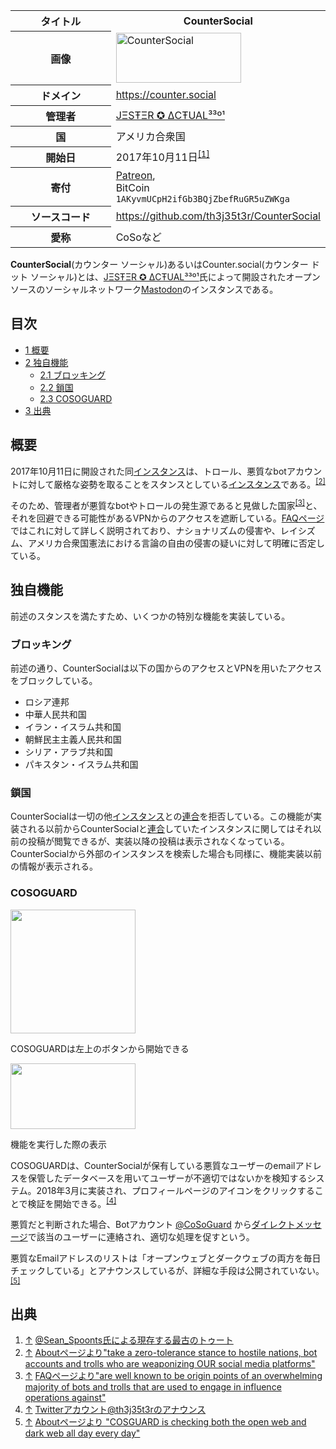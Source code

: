 <div>

<table>
<colgroup>
<col style="width: 50%" />
<col style="width: 50%" />
</colgroup>
<tbody>
<tr class="header">
<th>タイトル</th>
<th><strong>CounterSocial</strong></th>
</tr>

<tr class="odd">
<th>画像</th>
<td><a href="/%E3%83%95%E3%82%A1%E3%82%A4%E3%83%AB:CounterSocial.svg" title="CounterSocial"><img src="/images/thumb/4/4d/CounterSocial.svg/200px-CounterSocial.svg.png" srcset="/images/thumb/4/4d/CounterSocial.svg/300px-CounterSocial.svg.png 1.5x, /images/thumb/4/4d/CounterSocial.svg/400px-CounterSocial.svg.png 2x" width="200" height="80" alt="CounterSocial" /></a></td>
</tr>
<tr class="even">
<th scope="row">ドメイン</th>
<td><a href="https://counter.social" rel="nofollow">https://counter.social</a></td>
</tr>
<tr class="odd">
<th scope="row">管理者</th>
<td><a href="https://counter.social/@th3j35t3r" rel="nofollow">JΞSŦΞR ✪ ΔCŦUAL³³º¹</a></td>
</tr>
<tr class="even">
<th scope="row">国</th>
<td>アメリカ合衆国</td>
</tr>
<tr class="odd">
<th scope="row">開始日</th>
<td>2017年10月11日<sup><a href="#cite_note-1">[1]</a></sup></td>
</tr>
<tr class="even">
<th scope="row">寄付</th>
<td><a href="https://www.patreon.com/CounterSocial" rel="nofollow">Patreon</a>,<br />
BitCoin <code>1AKyvmUCpH2ifGb3BQjZbefRuGR5uZWKga</code></td>
</tr>
<tr class="odd">
<th scope="row">ソースコード</th>
<td><a href="https://github.com/th3j35t3r/CounterSocial" rel="nofollow">https://github.com/th3j35t3r/CounterSocial</a></td>
</tr>
<tr class="even">
<th scope="row">愛称</th>
<td>CoSoなど</td>
</tr>
</tbody>
</table>

**CounterSocial**(カウンター ソーシャル)あるいはCounter.social(カウンター ドット ソーシャル)とは、<a href="https://counter.social/@th3j35t3r" rel="nofollow">JΞSŦΞR ✪ ΔCŦUAL³³º¹</a>氏によって開設されたオープンソースのソーシャルネットワーク[Mastodon](/Mastodon "Mastodon")のインスタンスである。

<div>

<div lang="ja" dir="ltr">

## 目次

</div>

-   [1 概要](#.E6.A6.82.E8.A6.81)
-   [2 独自機能](#.E7.8B.AC.E8.87.AA.E6.A9.9F.E8.83.BD)
    -   [2.1 ブロッキング](#.E3.83.96.E3.83.AD.E3.83.83.E3.82.AD.E3.83.B3.E3.82.B0)
    -   [2.2 鎖国](#.E9.8E.96.E5.9B.BD)
    -   [2.3 COSOGUARD](#COSOGUARD)
-   [3 出典](#.E5.87.BA.E5.85.B8)

</div>

## 概要

2017年10月11日に開設された同[インスタンス](/%E3%82%A4%E3%83%B3%E3%82%B9%E3%82%BF%E3%83%B3%E3%82%B9 "インスタンス")は、トロール、悪質なbotアカウントに対して厳格な姿勢を取ることをスタンスとしている[インスタンス](/%E3%82%A4%E3%83%B3%E3%82%B9%E3%82%BF%E3%83%B3%E3%82%B9 "インスタンス")である。<sup>[\[2\]](#cite_note-2)</sup>

そのため、管理者が悪質なbotやトロールの発生源であると見做した国家<sup>[\[3\]](#cite_note-3)</sup>と、それを回避できる可能性があるVPNからのアクセスを遮断している。<a href="https://counter.social/faq.html" rel="nofollow">FAQページ</a>ではこれに対して詳しく説明されており、ナショナリズムの侵害や、レイシズム、アメリカ合衆国憲法における言論の自由の侵害の疑いに対して明確に否定している。

## 独自機能

前述のスタンスを満たすため、いくつかの特別な機能を実装している。

### ブロッキング

前述の通り、CounterSocialは以下の国からのアクセスとVPNを用いたアクセスをブロックしている。

-   ロシア連邦
-   中華人民共和国
-   イラン・イスラム共和国
-   朝鮮民主主義人民共和国
-   シリア・アラブ共和国
-   パキスタン・イスラム共和国

### 鎖国

CounterSocialは一切の他[インスタンス](/%E3%82%A4%E3%83%B3%E3%82%B9%E3%82%BF%E3%83%B3%E3%82%B9 "インスタンス")との[連合](/%E9%80%A3%E5%90%88 "連合")を拒否している。この機能が実装される以前からCounterSocialと[連合](/%E9%80%A3%E5%90%88 "連合")していたインスタンスに関してはそれ以前の投稿が閲覧できるが、実装以降の投稿は表示されなくなっている。CounterSocialから外部のインスタンスを検索した場合も同様に、機能実装以前の情報が表示される。

### COSOGUARD

<div>

<div>

[<img src="/images/thumb/1/1a/COSOGUARD_button.png/200px-COSOGUARD_button.png" srcset="/images/thumb/1/1a/COSOGUARD_button.png/300px-COSOGUARD_button.png 1.5x, /images/thumb/1/1a/COSOGUARD_button.png/400px-COSOGUARD_button.png 2x" width="200" height="198" />](/%E3%83%95%E3%82%A1%E3%82%A4%E3%83%AB:COSOGUARD_button.png)

<div>

<div>

[](/%E3%83%95%E3%82%A1%E3%82%A4%E3%83%AB:COSOGUARD_button.png "拡大")

</div>

COSOGUARDは左上のボタンから開始できる

</div>

</div>

</div>

<div>

<div>

[<img src="/images/thumb/d/d9/COSOGUARD_modal.png/200px-COSOGUARD_modal.png" srcset="/images/thumb/d/d9/COSOGUARD_modal.png/300px-COSOGUARD_modal.png 1.5x, /images/thumb/d/d9/COSOGUARD_modal.png/400px-COSOGUARD_modal.png 2x" width="200" height="105" />](/%E3%83%95%E3%82%A1%E3%82%A4%E3%83%AB:COSOGUARD_modal.png)

<div>

<div>

[](/%E3%83%95%E3%82%A1%E3%82%A4%E3%83%AB:COSOGUARD_modal.png "拡大")

</div>

機能を実行した際の表示

</div>

</div>

</div>

COSOGUARDは、CounterSocialが保有している悪質なユーザーのemailアドレスを保管したデータベースを用いてユーザーが不適切ではないかを検知するシステム。2018年3月に実装され、プロフィールページのアイコンをクリックすることで検証を開始できる。<sup>[\[4\]](#cite_note-4)</sup>

悪質だと判断された場合、Botアカウント <a href="https://counter.social/@CoSoGuard" rel="nofollow">@CoSoGuard</a> から[ダイレクトメッセージ](/%E3%83%80%E3%82%A4%E3%83%AC%E3%82%AF%E3%83%88%E3%83%A1%E3%83%83%E3%82%BB%E3%83%BC%E3%82%B8 "ダイレクトメッセージ (存在しないページ)")で該当のユーザーに連絡され、適切な処理を促すという。

悪質なEmailアドレスのリストは「オープンウェブとダークウェブの両方を毎日チェックしている」とアナウンスしているが、詳細な手段は公開されていない。<sup>[\[5\]](#cite_note-5)</sup>

## 出典

<div>

1.  [↑](#cite_ref-1) <a href="https://counter.social/@Sean_Spoonts/2" rel="nofollow">@Sean_Spoonts氏による現存する最古のトゥート</a>
2.  [↑](#cite_ref-2) <a href="https://counter.social/about" rel="nofollow">Aboutページより"take a zero-tolerance stance to hostile nations, bot accounts and trolls who are weaponizing OUR social media platforms"</a>
3.  [↑](#cite_ref-3) <a href="https://counter.social/faq.html" rel="nofollow">FAQページより"are well known to be origin points of an overwhelming majority of bots and trolls that are used to engage in influence operations against"</a>
4.  [↑](#cite_ref-4) <a href="https://twitter.com/th3j35t3r/status/973735470969643008" rel="nofollow">Twitterアカウント@th3j35t3rのアナウンス</a>
5.  [↑](#cite_ref-5) <a href="https://counter.social/about" rel="nofollow">Aboutページより "COSGUARD is checking both the open web and dark web all day every day"</a>

</div>

</div>
